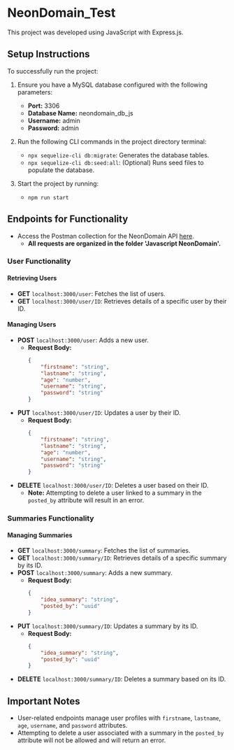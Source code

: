 # NeonDomain_Test

This project was developed using JavaScript with Express.js.

## Setup Instructions

To successfully run the project:

1. Ensure you have a MySQL database configured with the following parameters:
   - **Port:** 3306
   - **Database Name:** neondomain_db_js
   - **Username:** admin
   - **Password:** admin

2. Run the following CLI commands in the project directory terminal:
   - `npx sequelize-cli db:migrate`: Generates the database tables.
   - `npx sequelize-cli db:seed:all`: (Optional) Runs seed files to populate the database.

3. Start the project by running:
   - `npm run start`

## Endpoints for Functionality

- Access the Postman collection for the NeonDomain API [here](https://www.postman.com/axelbon/workspace/axel-s-public-workspace).
  - **All requests are organized in the folder 'Javascript NeonDomain'.**

### User Functionality

#### Retrieving Users

- **GET** `localhost:3000/user`: Fetches the list of users.
- **GET** `localhost:3000/user/ID`: Retrieves details of a specific user by their ID.

#### Managing Users

- **POST** `localhost:3000/user`: Adds a new user.
  - **Request Body:** 
    ```json
    {
        "firstname": "string",
        "lastname": "string",
        "age": "number",
        "username": "string",
        "password": "string"
    }
    ```
- **PUT** `localhost:3000/user/ID`: Updates a user by their ID.
  - **Request Body:** 
    ```json
    {
        "firstname": "string",
        "lastname": "string",
        "age": "number",
        "username": "string",
        "password": "string"
    }
    ```
- **DELETE** `localhost:3000/user/ID`: Deletes a user based on their ID.
  - **Note:** Attempting to delete a user linked to a summary in the `posted_by` attribute will result in an error.

### Summaries Functionality

#### Managing Summaries

- **GET** `localhost:3000/summary`: Fetches the list of summaries.
- **GET** `localhost:3000/summary/ID`: Retrieves details of a specific summary by its ID.
- **POST** `localhost:3000/summary`: Adds a new summary.
  - **Request Body:** 
    ```json
    {
        "idea_summary": "string",
        "posted_by": "uuid"
    }
    ```
- **PUT** `localhost:3000/summary/ID`: Updates a summary by its ID.
  - **Request Body:** 
    ```json
    {
        "idea_summary": "string",
        "posted_by": "uuid"
    }
    ```
- **DELETE** `localhost:3000/summary/ID`: Deletes a summary based on its ID.

## Important Notes

- User-related endpoints manage user profiles with `firstname`, `lastname`, `age`, `username`, and `password` attributes.
- Attempting to delete a user associated with a summary in the `posted_by` attribute will not be allowed and will return an error.